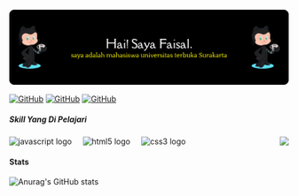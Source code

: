 ![faisal](img/github-header-banner.png)

[![GitHub](https://img.shields.io/badge/GitHub-100000?style=for-the-badge&logo=github&logoColor=white)](https://github.com/FAISALHANAFI14)
[![GitHub](https://img.shields.io/badge/Instagram-100000?style=for-the-badge&logo=instagram&logoColor=white)](https://instagram.com/hnfi_1406)
[![GitHub](https://img.shields.io/badge/ibrahimnaja19@gmail.com-100000?style=for-the-badge&logo=gmail&logoColor=lighblue)](https://mail.google.com/mail/u/0/#search/ibrahim+naja19%40gmail.com)

##### Skill Yang Di Pelajari

<img align="right" height="150" src="https://media2.giphy.com/media/v1.Y2lkPTc5MGI3NjExY2M5NW01d3VsdzVyOGRxZGU3cXMzMzJjMGY4b2R1ODF0YzRveGNicCZlcD12MV9pbnRlcm5hbF9naWZfYnlfaWQmY3Q9Zw/vL8jVjKkqbVh2qdFj0/giphy.gif"  />

###

<div align="left">
  <img src="https://cdn.jsdelivr.net/gh/devicons/devicon/icons/javascript/javascript-original.svg" height="30" alt="javascript logo"  />
  <img width="12" />
  <img src="https://cdn.jsdelivr.net/gh/devicons/devicon/icons/html5/html5-original.svg" height="30" alt="html5 logo"  />
  <img width="12" />
  <img src="https://cdn.jsdelivr.net/gh/devicons/devicon/icons/css3/css3-original.svg" height="30" alt="css3 logo"  />
  <img width="12" />
</div>

#### Stats

![Anurag's GitHub stats](https://github-readme-stats.vercel.app/api?username=FAISALHANAFI14&show_icons=true&theme=highcontrast)

